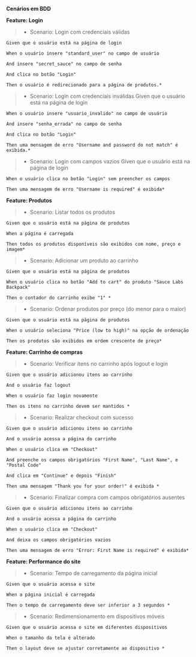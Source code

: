 
 **Cenários em BDD**
 
 **Feature: Login**

 > * Scenario: Login com credenciais válidas

    Given que o usuário está na página de login
    
    When o usuário insere "standard_user" no campo de usuário
    
    And insere "secret_sauce" no campo de senha
    
    And clica no botão "Login"
    
    Then o usuário é redirecionado para a página de produtos.*

  >* Scenario: Login com credenciais inválidas
    Given que o usuário está na página de login

    When o usuário insere "usuario_invalido" no campo de usuário
    
    And insere "senha_errada" no campo de senha
    
    And clica no botão "Login"
    
    Then uma mensagem de erro "Username and password do not match" é exibida.*

  >* Scenario: Login com campos vazios
    Given que o usuário está na página de login

    When o usuário clica no botão "Login" sem preencher os campos
    
    Then uma mensagem de erro "Username is required" é exibida*

**Feature: Produtos**

  >* Scenario: Listar todos os produtos

    Given que o usuário está na página de produtos

    When a página é carregada
    
    Then todos os produtos disponíveis são exibidos com nome, preço e imagem*

  >* Scenario: Adicionar um produto ao carrinho

    Given que o usuário está na página de produtos
    
    When o usuário clica no botão "Add to cart" do produto "Sauce Labs Backpack"
    
    Then o contador do carrinho exibe "1" *

 >* Scenario: Ordenar produtos por preço (do menor para o maior)

    Given que o usuário está na página de produtos
    
    When o usuário seleciona "Price (low to high)" na opção de ordenação
   
    Then os produtos são exibidos em ordem crescente de preço*

**Feature: Carrinho de compras**

  >* Scenario: Verificar itens no carrinho após logout e login

    Given que o usuário adicionou itens ao carrinho
    
    And o usuário faz logout
    
    When o usuário faz login novamente
    
    Then os itens no carrinho devem ser mantidos *

  >* Scenario: Realizar checkout com sucesso

    Given que o usuário adicionou itens ao carrinho
    
    And o usuário acessa a página do carrinho
    
    When o usuário clica em "Checkout"
    
    And preenche os campos obrigatórios "First Name", "Last Name", e "Postal Code"
    
    And clica em "Continue" e depois "Finish"
    
    Then uma mensagem "Thank you for your order!" é exibida *

 >* Scenario: Finalizar compra com campos obrigatórios ausentes

    Given que o usuário adicionou itens ao carrinho
    
    And o usuário acessa a página do carrinho
    
    When o usuário clica em "Checkout"
    
    And deixa os campos obrigatórios vazios
    
    Then uma mensagem de erro "Error: First Name is required" é exibida*


**Feature: Performance do site**

 >* Scenario: Tempo de carregamento da página inicial

    Given que o usuário acessa o site
    
    When a página inicial é carregada
    
    Then o tempo de carregamento deve ser inferior a 3 segundos *

 >* Scenario: Redimensionamento em dispositivos móveis

    Given que o usuário acessa o site em diferentes dispositivos
    
    When o tamanho da tela é alterado
    
    Then o layout deve se ajustar corretamente ao dispositivo *

